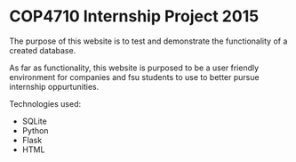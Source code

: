 # COP4710 Internship Project 2015
The purpose of this website is to test and demonstrate the functionality of a created database.

As far as functionality, this website is purposed to be a user friendly environment
for companies and fsu students to use to better pursue internship oppurtunities.

Technologies used:
* SQLite
* Python
* Flask
* HTML
